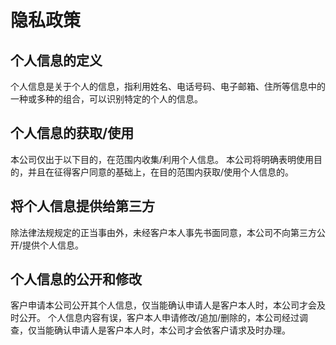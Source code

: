# 隐私政策
## 个人信息的定义
个人信息是关于个人的信息，指利用姓名、电话号码、电子邮箱、住所等信息中的一种或多种的组合，可以识别特定的个人的信息。

## 个人信息的获取/使用
本公司仅出于以下目的，在范围内收集/利用个人信息。
本公司将明确表明使用目的，并且在征得客户同意的基础上，在目的范围内获取/使用个人信息的。

## 将个人信息提供给第三方
除法律法规规定的正当事由外，未经客户本人事先书面同意，本公司不向第三方公开/提供个人信息。

## 个人信息的公开和修改
客户申请本公司公开其个人信息，仅当能确认申请人是客户本人时，本公司才会及时公开。
个人信息内容有误，客户本人申请修改/追加/删除的，本公司经过调查，仅当能确认申请人是客户本人时，本公司才会依客户请求及时办理。
